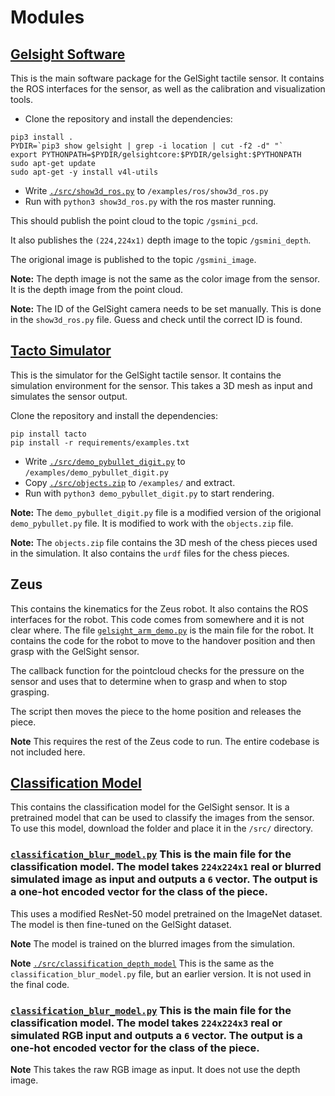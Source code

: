 # Modules
## [Gelsight Software](https://github.com/gelsightinc/gsrobotics)
This is the main software package for the GelSight tactile sensor. It contains the ROS interfaces for the sensor, as well as the calibration and visualization tools. 

- Clone the repository and install the dependencies:
```
pip3 install .
PYDIR=`pip3 show gelsight | grep -i location | cut -f2 -d" "`
export PYTHONPATH=$PYDIR/gelsightcore:$PYDIR/gelsight:$PYTHONPATH
sudo apt-get update
sudo apt-get -y install v4l-utils
```
- Write [```./src/show3d_ros.py```](src/show3d_ros.py) to ```/examples/ros/show3d_ros.py```
- Run with ```python3 show3d_ros.py``` with the ros master running.

This should publish the point cloud to the topic ```/gsmini_pcd```. 

It also publishes the ```(224,224x1)``` depth image to the topic ```/gsmini_depth```. 

The origional image is published to the topic ```/gsmini_image```. 

**Note:** The depth image is not the same as the color image from the sensor. It is the depth image from the point cloud.

**Note:** The ID of the GelSight camera needs to be set manually. This is done in the ```show3d_ros.py``` file. Guess and check until the correct ID is found.


## [Tacto Simulator](https://github.com/facebookresearch/tacto)
This is the simulator for the GelSight tactile sensor. It contains the simulation environment for the sensor. This takes a 3D mesh as input and simulates the sensor output. 

 Clone the repository and install the dependencies:
```
pip install tacto
pip install -r requirements/examples.txt
```

- Write [```./src/demo_pybullet_digit.py```](src/demo_pybullet_digit.py) to ```/examples/demo_pybullet_digit.py```
- Copy [```./src/objects.zip```](src/objects.zip) to ```/examples/``` and extract. 
- Run with ```python3 demo_pybullet_digit.py``` to start rendering.

**Note:** The ```demo_pybullet_digit.py``` file is a modified version of the origional ```demo_pybullet.py``` file. It is modified to work with the ```objects.zip``` file.

**Note:** The ```objects.zip``` file contains the 3D mesh of the chess pieces used in the simulation. It also contains the ```urdf``` files for the chess pieces.

## Zeus
This contains the kinematics for the Zeus robot. It also contains the ROS interfaces for the robot. This code comes from somewhere and it is not clear where. The file [```gelsight_arm_demo.py```](src/gelsight_arm_demo.py) is the main file for the robot. It contains the code for the robot to move to the handover position and then grasp with the GelSight sensor. 

The callback function for the pointcloud checks for the pressure on the sensor and uses that to determine when to grasp and when to stop grasping.

The script then moves the piece to the home position and releases the piece.

**Note** This requires the rest of the Zeus code to run. The entire codebase is not included here.


## [Classification Model](https://drive.google.com/drive/folders/1mykcNLeSqjIRARKxkEUXOAmWEU-rAeOe?usp=share_link)
This contains the classification model for the GelSight sensor. It is a pretrained model that can be used to classify the images from the sensor. To use this model, download the folder and place it in the ```/src/``` directory.

### [```classification_blur_model.py```](/src/classification_blur_model.py) This is the main file for the classification model. The model takes ```224x224x1``` real or blurred simulated image as input and outputs a ```6``` vector. The output is a one-hot encoded vector for the class of the piece. 

This uses a modified ResNet-50 model pretrained on the ImageNet dataset. The model is then fine-tuned on the GelSight dataset.

**Note** The model is trained on the blurred images from the simulation. 

**Note** [```./src/classification_depth_model```](/src/classification_depth_model.py) This is the same as the ```classification_blur_model.py``` file, but an earlier version. It is not used in the final code.

 ### [```classification_blur_model.py```](/src/classification_blur_model.py) This is the main file for the classification model. The model takes ```224x224x3``` real or simulated RGB input and outputs a ```6``` vector. The output is a one-hot encoded vector for the class of the piece. 

 **Note** This takes the raw RGB image as input. It does not use the depth image.
